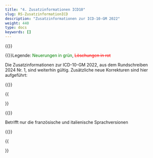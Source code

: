 ```yaml
---
title: "4. Zusatzinformationen ICD10"
slug: RS-ZusatzinformationICD
description: "Zusatzinformationen zur ICD-10-GM 2022"
weight: 440
type: docs
keywords: []
---
```


{{<printButton>}}
  

{{<markdown>}}Legende: <font color="green">Neuerungen in grün</font>, <font color="red">~~Löschungen in rot~~</font>
  
Die Zusatzinformationen zur ICD-10-GM 2022, aus dem Rundschreiben 2024 Nr. 1, sind weiterhin gültig.
Zusätzliche neue Korrekturen sind hier aufgeführt:
  
{{</markdown>}}

{{<article number="4.1."  title="Psychische und Verhaltensstörungen durch psychotrope Substanzen (F10-F19) – .6 Fehlender Kodierhinweis" collapsibleClass="d-inline-block" numberClass="article-number-compact">}}


{{<markdown>}}

Betrifft nur die französische und italienische Sprachversionen
  
{{</markdown>}}

{{</article>}}

